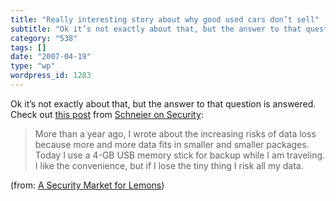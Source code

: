 ```yaml
---
title: "Really interesting story about why good used cars don’t sell"
subtitle: "Ok it’s not exactly about that, but the answer to that question is answered. Check out [this post](h..."
category: "538"
tags: []
date: "2007-04-19"
type: "wp"
wordpress_id: 1283
---
```

Ok it’s not exactly about that, but the answer to that question is answered. Check out [this post](http://www.schneier.com/blog/archives/2007/04/a_security_mark.html) from [Schneier on Security](http://www.schneier.com/blog/):
> More than a year ago, I wrote about the increasing risks of data loss because more and more data fits in smaller and smaller packages. Today I use a 4-GB USB memory stick for backup while I am traveling. I like the convenience, but if I lose the tiny thing I risk all my data.

 (from: [A Security Market for Lemons](http://www.schneier.com/blog/archives/2007/04/a_security_mark.html))
